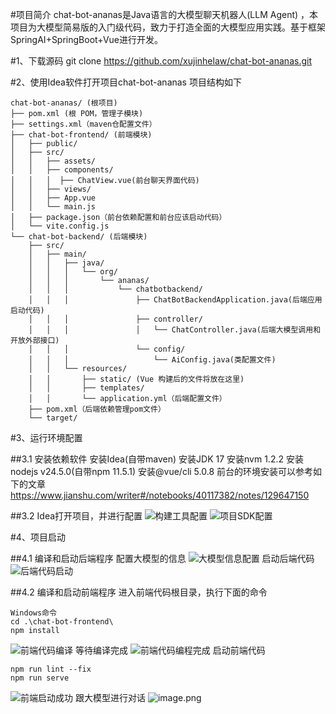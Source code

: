 #项目简介
chat-bot-ananas是Java语言的大模型聊天机器人(LLM Agent) ，本项目为大模型简易版的入门级代码，致力于打造全面的大模型应用实践。基于框架SpringAI+SpringBoot+Vue进行开发。

#1、下载源码
git clone https://github.com/xujinhelaw/chat-bot-ananas.git

#2、使用Idea软件打开项目chat-bot-ananas
项目结构如下
```
chat-bot-ananas/ (根项目)
├── pom.xml (根 POM，管理子模块)
├── settings.xml（maven仓配置文件）
├── chat-bot-frontend/ (前端模块)
│   ├── public/
│   ├── src/
│   │   ├── assets/
│   │   ├── components/
│   │   │  ├── ChatView.vue(前台聊天界面代码)
│   │   ├── views/
│   │   ├── App.vue
│   │   └── main.js
│   ├── package.json（前台依赖配置和前台应该启动代码）
│   └── vite.config.js
└── chat-bot-backend/ (后端模块)
    ├── src/
    │   ├── main/
    │   │   ├── java/
    │   │   │   └── org/
    │   │   │       └── ananas/
    │   │   │           └── chatbotbackend/
    │   │   │               ├── ChatBotBackendApplication.java(后端应用启动代码)
    │   │   │               ├── controller/
    │   │   │               │   └── ChatController.java(后端大模型调用和开放外部接口)
    │   │   │               └── config/
    │   │   │                   └── AiConfig.java(类配置文件)
    │   │   └── resources/
    │   │       ├── static/ (Vue 构建后的文件将放在这里)
    │   │       ├── templates/
    │   │       └── application.yml（后端配置文件）
    ├── pom.xml（后端依赖管理pom文件）
    └── target/
```
#3、运行环境配置

##3.1 安装依赖软件
安装Idea(自带maven)
安装JDK 17
安装nvm 1.2.2
安装nodejs v24.5.0(自带npm 11.5.1)
安装@vue/cli 5.0.8
前台的环境安装可以参考如下的文章
https://www.jianshu.com/writer#/notebooks/40117382/notes/129647150

##3.2 Idea打开项目，并进行配置
![构建工具配置](https://upload-images.jianshu.io/upload_images/19704237-f9c9f8ba1faee2f9.png?imageMogr2/auto-orient/strip%7CimageView2/2/w/1240)
![项目SDK配置](https://upload-images.jianshu.io/upload_images/19704237-620bee8175d03d1a.png?imageMogr2/auto-orient/strip%7CimageView2/2/w/1240)

#4、项目启动

##4.1 编译和启动后端程序
配置大模型的信息
![大模型信息配置](https://upload-images.jianshu.io/upload_images/19704237-57064f8b48dae90b.png?imageMogr2/auto-orient/strip%7CimageView2/2/w/1240)
启动后端代码
![后端代码启动](https://upload-images.jianshu.io/upload_images/19704237-527a407896c52264.png?imageMogr2/auto-orient/strip%7CimageView2/2/w/1240)

##4.2 编译和启动前端程序
进入前端代码根目录，执行下面的命令
```
Windows命令
cd .\chat-bot-frontend\
npm install
```
![前端代码编译](https://upload-images.jianshu.io/upload_images/19704237-ceb580910c6ad9b8.png?imageMogr2/auto-orient/strip%7CimageView2/2/w/1240)
等待编译完成
![前端代码编程完成](https://upload-images.jianshu.io/upload_images/19704237-6eaf0b88f5fb5c7a.png?imageMogr2/auto-orient/strip%7CimageView2/2/w/1240)
启动前端代码
```
npm run lint --fix
npm run serve
```
![前端启动成功](https://upload-images.jianshu.io/upload_images/19704237-8622acb19c2af85e.png?imageMogr2/auto-orient/strip%7CimageView2/2/w/1240)
跟大模型进行对话
![image.png](https://upload-images.jianshu.io/upload_images/19704237-0676bcbf2b9261d8.png?imageMogr2/auto-orient/strip%7CimageView2/2/w/1240)






